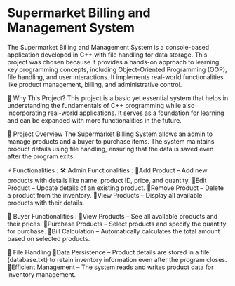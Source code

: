 # Supermarket Billing and Management System 
The Supermarket Billing and Management System is a console-based application developed in C++ with file handling for data storage. This project was chosen because it provides a hands-on approach to learning key programming concepts, including Object-Oriented Programming (OOP), file handling, and user interactions. It implements real-world functionalities like product management, billing, and administrative control.

🔹 Why This Project?
        This project is a basic yet essential system that helps in understanding the fundamentals of C++ programming while also incorporating real-world applications. It serves as a foundation for learning and can be expanded with more functionalities in the future.

📌 Project Overview
        The Supermarket Billing System allows an admin to manage products and a buyer to purchase items. The system maintains product details using file handling, ensuring that the data is saved even after the program exits.

⚡ Functionalities :
🛠 Admin Functionalities :
🔹Add Product – Add new products with details like name, product ID, price, and quantity.
🔹Edit Product – Update details of an existing product.
🔹Remove Product – Delete a product from the inventory.
🔹View Products – Display all available products with their details.

🛒 Buyer Functionalities :
🔹View Products – See all available products and their prices.
🔹Purchase Products – Select products and specify the quantity for purchase.
🔹Bill Calculation – Automatically calculates the total amount based on selected products.

💾 File Handling
🔹Data Persistence – Product details are stored in a file (database.txt) to retain inventory information even after the program closes.
🔹Efficient Management – The system reads and writes product data for inventory management.

